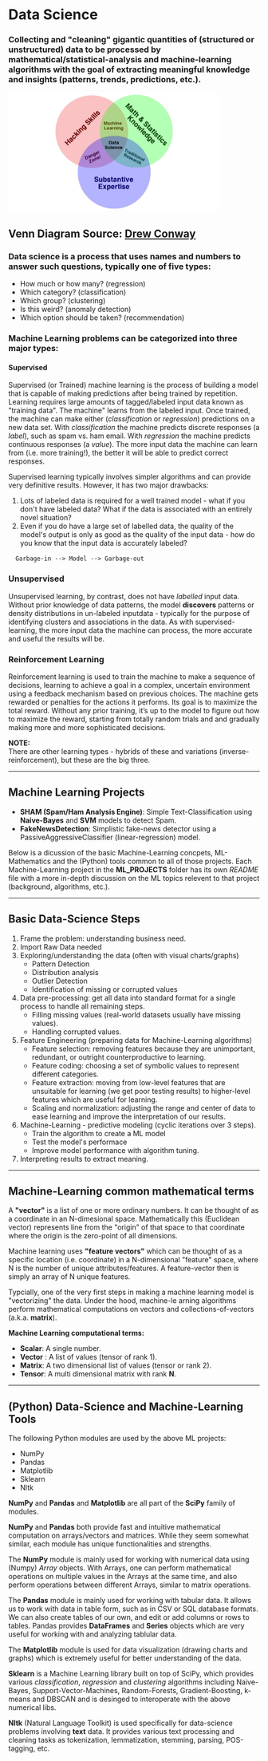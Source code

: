 # Data Science

### Collecting and "cleaning" gigantic quantities of (structured or unstructured) data to be processed by mathematical/statistical-analysis and machine-learning algorithms with the goal of extracting meaningful knowledge and insights (patterns, trends, predictions, etc.).

<img src="https://github.com/bfanselow/DataScience/blob/master/img/data_science_venn.jpg" width="424" height="238">

Venn Diagram Source: [Drew Conway](http://drewconway.com/zia/2013/3/26/the-data-science-venn-diagram)
---

### Data science is a process that uses names and numbers to answer such questions, typically one of five types:

* How much or how many? (regression)
* Which category? (classification)
* Which group? (clustering)
* Is this weird? (anomaly detection)
* Which option should be taken? (recommendation)

### Machine Learning problems can be categorized into three major types:

#### Supervised
Supervised (or Trained) machine learning is the process of building a model that is capable of making predictions after being trained by repetition. Learning requires large amounts of tagged/labeled input data known as "training data".  The machine" learns from the labeled input.  Once trained, the machine can make either (*classification* or *regression*) predictions on a new data set. With *classification* the machine predicts discrete responses (a *label*), such as spam vs. ham email. With *regression* the machine predicts continuous responses (a *value*).  The more input data the machine can learn from (i.e. more training!), the better it will be able to predict correct responses.

Supervised learning typically involves simpler algorithms and can provide very definitive results. However, it has two major drawbacks:
  1) Lots of labeled data is required for a well trained model - what if you don't have labeled data? What if the data is associated with an entirely novel situation?
  2) Even if you do have a large set of labelled data, the quality of the model's output is only as good as the quality of the input data - how do you know that the input data is accurately labeled?  
```
  Garbage-in --> Model --> Garbage-out
```

### Unsupervised
Unsupervised learning, by contrast, does not have *labelled* input data.  Without prior knowledge of data patterns, the model **discovers** patterns or density distributions in un-labeled inputdata - typically for the purpose of identifying clusters and associations in the data. As with supervised-learning, the more input data the machine can process, the more accurate and useful the results will be.

### Reinforcement Learning
Reinforcement learning is used to train the machine to make a sequence of decisions, learning to achieve a goal in a complex, uncertain environment using a feedback mechanism based on previous choices.  The machine gets rewarded or penalties for the actions it performs. Its goal is to maximize the total reward. Without any prior training, it’s up to the model to figure out how to maximize the reward, starting from totally random trials and and gradually making more and more sophisticated decisions.


**NOTE:**  
There are other learning types - hybrids of these and variations (inverse-reinforcement), but these are the big three. 

---

## Machine Learning Projects
 * **SHAM (Spam/Ham Analysis Engine)**: Simple Text-Classification using **Naive-Bayes** and **SVM** models to detect Spam.
 * **FakeNewsDetection**: Simplistic fake-news detector using a PassiveAggressiveClassifier (linear-regression) model. 

Below is a dicussion of the basic Machine-Learning concpets, ML-Mathematics and the (Python) tools common to all of those projects. 
Each Machine-Learning project in the **ML_PROJECTS** folder has its own *README* file with a more in-depth discussion on the ML topics relevent to that project (background, algorithms, etc.). 

---
## Basic Data-Science Steps 
 1) Frame the problem: understanding business need. 
 2) Import Raw Data needed
 3) Exploring/understanding the data (often with visual charts/graphs)
     * Pattern Detection
     * Distribution analysis 
     * Outlier Detection
     * Identification of missing or corrupted values 
 4) Data pre-processing: get all data into standard format for a single process to handle all remaining steps.
       * Filling missing values (real-world datasets usually have missing values).
       * Handling corrupted values.
 5) Feature Engineering (preparing data for Machine-Learning algorithms)
      * Feature selection: removing features because they are unimportant, redundant, or outright counterproductive to learning.
      * Feature coding: choosing a set of symbolic values to represent different categories.
      * Feature extraction: moving from low-level features that are unsuitable for learning (we get poor testing results) to higher-level features which are useful for learning.
      * Scaling and normalization: adjusting the range and center of data to ease learning and improve the interpretation of our results. 
 6) Machine-Learning - predictive modeling (cyclic iterations over 3 steps).
      * Train the algorithm to create a ML model
      * Test the model's performace 
      * Improve model performance with algorithm tuning. 
 7) Interpreting results to extract meaning.

---
## Machine-Learning common mathematical terms
A **"vector"** is a list of one or more ordinary numbers. It can be thought of as a coordinate in an N-dimesional space. Mathematically this (Euclidean vector) represents line from the "origin" of that space to that coordinate where the origin is the zero-point of all dimensions.

Machine learning uses **"feature vectors"** which can be thought of as a specific location (i.e. coordinate) in a N-dimensional "feature" space, where N is the number of unique attributes/features.  A feature-vector then is simply an array of N unique features.

Typcially, one of the very first steps in making a machine learning model is "vectorizing" the data. Under the hood, machine-le
arning algorithms perform mathematical computations on vectors and collections-of-vectors (a.k.a. **matrix**).

**Machine Learning computational terms:**
 * **Scalar**: A single number.
 * **Vector** : A list of values (tensor of rank 1).
 * **Matrix**: A two dimensional list of values (tensor or rank 2).
 * **Tensor**: A multi dimensional matrix with rank **N**.

---
## (Python) Data-Science and Machine-Learning Tools 

The following Python modules are used by the above ML projects:
 * NumPy 
 * Pandas   
 * Matplotlib
 * Sklearn 
 * Nltk

**NumPy** and **Pandas** and **Matplotlib** are all part of the **SciPy** family of modules.

**NumPy** and **Pandas** both provide fast and intuitive mathematical computation on arrays/vectors and matrices. While they seem somewhat similar, each module has unique functionalities and strengths. 

The **NumPy** module is mainly used for working with numerical data using (Numpy) *Array* objects. With Arrays, one can perform mathematical operations on multiple values in the Arrays at the same time, and also perform operations between different Arrays, similar to matrix operations.

The **Pandas** module is mainly used for working with tabular data. It allows us to work with data in table form, such as in CSV or SQL database formats. We can also create tables of our own, and edit or add columns or rows to tables. Pandas provides **DataFrames** and **Series** objects which are very useful for working with and analyzing tablular data.

The **Matplotlib** module is used for data visualization (drawing charts and graphs) which is extremely useful for better understanding of the data.

**Sklearn** is a Machine Learning library built on top of SciPy, which provides various *classification*, *regression* and *clustering* algorithms including Naive-Bayes, Support-Vector-Machines, Random-Forests, Gradient-Boosting, k-means and DBSCAN and is desinged to interoperate with the above numerical libs.
 
**Nltk** (Natural Language Toolkit) is used specifically for data-science problems involving **text** data. It provides various text processing and cleaning tasks as tokenization, lemmatization, stemming, parsing, POS-tagging, etc.

